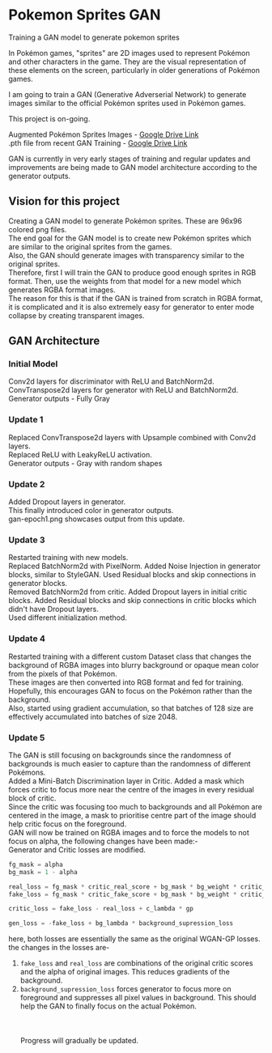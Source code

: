 # Pokemon Sprites GAN
Training a GAN model to generate pokemon sprites

In Pokémon games, "sprites" are 2D images used to represent Pokémon and other characters in the game. They are the visual representation of these elements on the screen, particularly in older generations of Pokémon games.

I am going to train a GAN (Generative Adverserial Network) to generate images similar to the official Pokémon sprites used in Pokémon games.

This project is on-going.

Augmented Pokémon Sprites Images - [Google Drive Link](https://drive.google.com/file/d/1zlUBxeFKxT7EYi0UkAJIlE-VfGgBgaFM/) <br>
.pth file from recent GAN Training - [Google Drive Link](https://drive.google.com/file/d/1vS29NHQScIsEfqyh0nSqDD5ZGjhU9qkZ/)

GAN is currently in very early stages of training and regular updates and improvements are being made to GAN model architecture according to the generator outputs.
## Vision for this project
Creating a GAN model to generate Pokémon sprites. These are 96x96 colored png files.<br>
The end goal for the GAN model is to create new Pokémon sprites which are similar to the original sprites from the games.<br>
Also, the GAN should generate images with transparency similar to the original sprites.<br>
Therefore, first I will train the GAN to produce good enough sprites in RGB format. Then, use the weights from that model for a new model which generates RGBA format images.<br>
The reason for this is that if the GAN is trained from scratch in RGBA format, it is complicated and it is also extremely easy for generator to enter mode collapse by creating transparent images.

## GAN Architecture
### Initial Model
Conv2d layers for discriminator with ReLU and BatchNorm2d. <br>
ConvTranspose2d layers for generator with ReLU and BatchNorm2d.<br>
Generator outputs - Fully Gray

### Update 1
Replaced ConvTranspose2d layers with Upsample combined with Conv2d layers.<br>
Replaced ReLU with LeakyReLU activation.<br>
Generator outputs - Gray with random shapes

### Update 2
Added Dropout layers in generator.<br>
This finally introduced color in generator outputs.<br>
gan-epoch1.png showcases output from this update.

### Update 3
Restarted training with new models.<br>
Replaced BatchNorm2d with PixelNorm. Added Noise Injection in generator blocks, similar to StyleGAN. Used Residual blocks and skip connections in generator blocks.<br>
Removed BatchNorm2d from critic. Added Dropout layers in initial critic blocks. Added Residual blocks and skip connections in critic blocks which didn't have Dropout layers.<br>
Used different initialization method.<br>

### Update 4
Restarted training with a different custom Dataset class that changes the background of RGBA images into blurry background or opaque mean color from the pixels of that Pokémon.<br>
These images are then converted into RGB format and fed for training. Hopefully, this encourages GAN to focus on the Pokémon rather than the background.<br>
Also, started using gradient accumulation, so that batches of 128 size are effectively accumulated into batches of size 2048.

### Update 5
The GAN is still focusing on backgrounds since the randomness of backgrounds is much easier to capture than the randomness of different Pokémons. <br>
Added a Mini-Batch Discrimination layer in Critic. Added a mask which forces critic to focus more near the centre of the images in every residual block of critic.<br>
Since the critic was focusing too much to backgrounds and all Pokémon are centered in the image, a mask to prioritise centre part of the image should help critic focus on the foreground.<br>
GAN will now be trained on RGBA images and to force the models to not focus on alpha, the following changes have been made:-<br>
Generator and Critic losses are modified.<br>

```python
fg_mask = alpha
bg_mask = 1 - alpha

real_loss = fg_mask * critic_real_score + bg_mask * bg_weight * critic_real_score
fake_loss = fg_mask * critic_fake_score + bg_mask * bg_weight * critic_fake_score

critic_loss = fake_loss - real_loss + c_lambda * gp

gen_loss = -fake_loss + bg_lambda * background_supression_loss
```
here, both losses are essentially the same as the original WGAN-GP losses.<br>
the changes in the losses are-<br>
1. `fake_loss` and `real_loss` are combinations of the original critic scores and the alpha of original images. This reduces gradients of the background.
2. `background_supression_loss` forces generator to focus more on foreground and suppresses all pixel values in background.
This should help the GAN to finally focus on the actual Pokémon.
<br><br><br><br>
Progress will gradually be updated.
